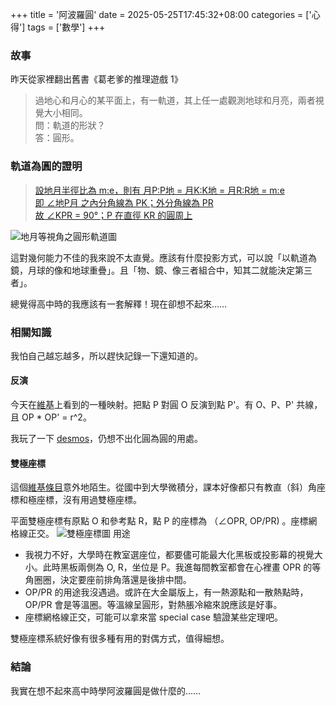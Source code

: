 +++
title = '阿波羅圓'
date = 2025-05-25T17:45:32+08:00
categories = ['心得']
tags = ['數學']
+++

### 故事

昨天從家裡翻出舊書《葛老爹的推理遊戲 1》
> 過地心和月心的某平面上，有一軌道，其上任一處觀測地球和月亮，兩者視覺大小相同。<br>
問：軌道的形狀？<br>
答：圓形。

### 軌道為圓的證明
> [
設地月半徑比為 m:e，則有 月P:P地 = 月K:K地 = 月R:R地 = m:e <br>
即 ∠地P月 之內分角線為 PK；外分角線為 PR<br>
故 ∠KPR = 90°；P 在直徑 KR 的圓周上
](https://lyingheart6174.pixnet.net/blog/post/5122618)

![地月等視角之圓形軌道圖](/images/apollonion-circle_spaceship-trajectory.jpg)

這對幾何能力不佳的我來說不太直覺。應該有什麼投影方式，可以說「以軌道為鏡，月球的像和地球重疊」。且「物、鏡、像三者組合中，知其二就能決定第三者」。

總覺得高中時的我應該有一套解釋！現在卻想不起來……

### 相關知識
我怕自己越忘越多，所以趕快記錄一下還知道的。

#### 反演
今天在[維基](https://zh.wikipedia.org/zh-tw/%E5%8F%8D%E6%BC%94)上看到的一種映射。把點 P 對圓 O 反演到點 P'。有 O、P、P' 共線，且 OP * OP' = r^2。

我玩了一下 [desmos](https://www.desmos.com/calculator/myuobdulcw)，仍想不出化圓為圓的用處。
#### 雙極座標
這個[維基條目](https://zh.wikipedia.org/zh-tw/%E9%9B%99%E6%A5%B5%E5%9D%90%E6%A8%99%E7%B3%BB)意外地陌生。從國中到大學微積分，課本好像都只有教直（斜）角座標和極座標，沒有用過雙極座標。

平面雙極座標有原點 O 和參考點 R，點 P 的座標為 （∠OPR, OP/PR) 。座標網格線正交。
![雙極座標圖](https://upload.wikimedia.org/wikipedia/commons/d/d8/Iso1.png)
用途
- 我視力不好，大學時在教室選座位，都要儘可能最大化黑板或投影幕的視覺大小。此時黑板兩側為 O, R，坐位是 P。我進每間教室都會在心裡畫 OPR 的等角圈圈，決定要座前排角落還是後排中間。
- OP/PR 的用途我沒遇過。或許在大金屬版上，有一熱源點和一散熱點時，OP/PR 會是等溫圈。等溫線呈圓形，對熱脹冷縮來說應該是好事。
- 座標網格線正交，可能可以拿來當 special case 驗證某些定理吧。

雙極座標系統好像有很多種有用的對偶方式，值得細想。

### 結論
我實在想不起來高中時學阿波羅圓是做什麼的……
